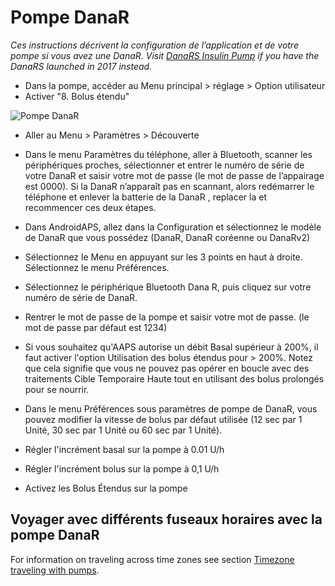 # Pompe DanaR

*Ces instructions décrivent la configuration de l’application et de votre pompe si vous avez une DanaR. Visit [DanaRS Insulin Pump](./DanaRS-Insulin-Pump.md) if you have the DanaRS launched in 2017 instead.*

* Dans la pompe, accéder au Menu principal > réglage > Option utilisateur
* Activer "8. Bolus étendu"

![Pompe DanaR](../images/danar1.png)

* Aller au Menu > Paramètres > Découverte
* Dans le menu Paramètres du téléphone, aller à Bluetooth, scanner les périphériques proches, sélectionner et entrer le numéro de série de votre DanaR et saisir votre mot de passe (le mot de passe de l’appairage est 0000). Si la DanaR n’apparaît pas en scannant, alors redémarrer le téléphone et enlever la batterie de la DanaR , replacer la et recommencer ces deux étapes.

* Dans AndroidAPS, allez dans la Configuration et sélectionnez le modèle de DanaR que vous possédez (DanaR, DanaR coréenne ou DanaRv2)

* Sélectionnez le Menu en appuyant sur les 3 points en haut à droite. Sélectionnez le menu Préférences.
* Sélectionnez le périphérique Bluetooth Dana R, puis cliquez sur votre numéro de série de DanaR.
* Rentrer le mot de passe de la pompe et saisir votre mot de passe. (le mot de passe par défaut est 1234)
* Si vous souhaitez qu'AAPS autorise un débit Basal supérieur à 200%, il faut activer l'option Utilisation des bolus étendus pour > 200%. Notez que cela signifie que vous ne pouvez pas opérer en boucle avec des traitements Cible Temporaire Haute tout en utilisant des bolus prolongés pour se nourrir.
* Dans le menu Préférences sous paramètres de pompe de DanaR, vous pouvez modifier la vitesse de bolus par défaut utilisée (12 sec par 1 Unité, 30 sec par 1 Unité ou 60 sec par 1 Unité).
* Régler l'incrément basal sur la pompe à 0.01 U/h
* Régler l'incrément bolus sur la pompe à 0,1 U/h
* Activez les Bolus Étendus sur la pompe

## Voyager avec différents fuseaux horaires avec la pompe DanaR

For information on traveling across time zones see section [Timezone traveling with pumps](../Usage/Timezone-traveling.md#danarv2-danars).